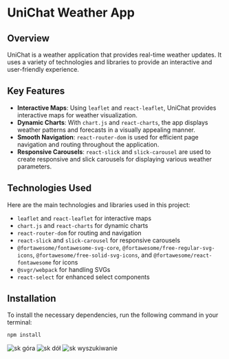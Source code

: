 # UniChat Weather App

## Overview
UniChat is a weather application that provides real-time weather updates. It uses a variety of technologies and libraries to provide an interactive and user-friendly experience.

## Key Features
- **Interactive Maps**: Using `leaflet` and `react-leaflet`, UniChat provides interactive maps for weather visualization.
- **Dynamic Charts**: With `chart.js` and `react-charts`, the app displays weather patterns and forecasts in a visually appealing manner.
- **Smooth Navigation**: `react-router-dom` is used for efficient page navigation and routing throughout the application.
- **Responsive Carousels**: `react-slick` and `slick-carousel` are used to create responsive and slick carousels for displaying various weather parameters.

## Technologies Used
Here are the main technologies and libraries used in this project:

- `leaflet` and `react-leaflet` for interactive maps
- `chart.js` and `react-charts` for dynamic charts
- `react-router-dom` for routing and navigation
- `react-slick` and `slick-carousel` for responsive carousels
- `@fortawesome/fontawesome-svg-core`, `@fortawesome/free-regular-svg-icons`, `@fortawesome/free-solid-svg-icons`, and `@fortawesome/react-fontawesome` for icons
- `@svgr/webpack` for handling SVGs
- `react-select` for enhanced select components

## Installation
To install the necessary dependencies, run the following command in your terminal:
```bash
npm install

```



![sk góra](https://github.com/kamilawniczak/SkyCast/assets/113726168/d8ecd3e8-0a36-49c2-aea3-3c57d743c618)
![sk dół](https://github.com/kamilawniczak/SkyCast/assets/113726168/80b3dd9e-4d45-4dfc-9583-c680532183a1)
![sk wyszukiwanie](https://github.com/kamilawniczak/SkyCast/assets/113726168/53282e93-8e29-422c-b610-02189fd66034)
